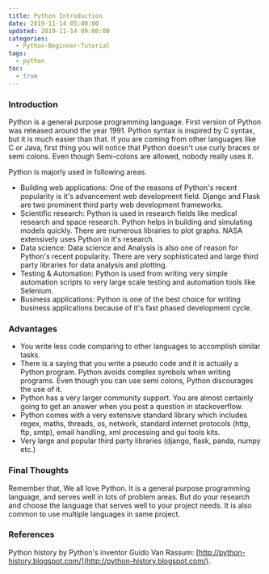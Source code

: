 ```yaml
---
title: Python Introduction
date: 2019-11-14 05:00:00
updated: 2019-11-14 09:00:00
categories:
  - Python-Beginner-Tutorial
tags:
  - python
toc:
  - true
---
```

### Introduction

Python is a general purpose programming language. First version of Python was released around the year 1991. Python syntax is inspired by C syntax, but it is much easier than that. If you are coming from other languages like C or Java, first thing you will notice that Python doesn't use curly braces or semi colons. Even though Semi-colons are allowed, nobody really uses it. 

Python is majorly used in following areas.

* Building web applications: One of the reasons of Python's recent popularity is it's advancement web development field. Django and Flask are two prominent third party web development frameworks.
* Scientific research: Python is used in research fields like medical research and space research. Python helps in building and simulating models quickly. There are numerous libraries to plot graphs. NASA extensively uses Python in it's research.
* Data science: Data science and Analysis is also one of reason for Python's recent popularity. There are very sophisticated and large third party libraries for data analysis and plotting.
* Testing & Automation: Python is used from writing very simple automation scripts to very large scale testing and automation tools like Selenium.
* Business applications: Python is one of the best choice for writing business applications because of it's fast phased development cycle.


### Advantages

* You write less code comparing to other languages to accomplish similar tasks.
* There is a saying that you write a pseudo code and it is actually a Python program. Python avoids complex symbols when writing programs. Even though you can use semi colons, Python discourages the use of it.
* Python has a very larger community support. You are almost certainly going to get an answer when you post a question in stackoverflow.
* Python comes with a very extensive standard library which includes regex, maths, threads, os, network, standard internet protocols (http, ftp, smtp), email handling, xml processing and gui tools kits.
* Very large and popular third party libraries (django, flask, panda, numpy etc.)

### Final Thoughts
Remember that, We all love Python. It is a general purpose programming language, and serves well in lots of problem areas. But do your research and choose the language that serves well to your project needs. It is also common to use multiple languages in same project.

### References
Python history by Python's inventor Guido Van Rassum: [http://python-history.blogspot.com/](http://python-history.blogspot.com/).
